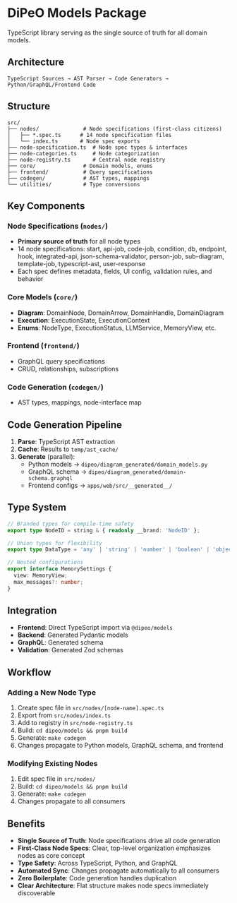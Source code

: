 # DiPeO Models Package

TypeScript library serving as the single source of truth for all domain models.

## Architecture

`TypeScript Sources → AST Parser → Code Generators → Python/GraphQL/Frontend Code`

## Structure

```
src/
├── nodes/              # Node specifications (first-class citizens)
│   ├── *.spec.ts      # 14 node specification files
│   └── index.ts       # Node spec exports
├── node-specification.ts  # Node spec types & interfaces
├── node-categories.ts     # Node categorization
├── node-registry.ts       # Central node registry
├── core/               # Domain models, enums
├── frontend/           # Query specifications
├── codegen/            # AST types, mappings
└── utilities/          # Type conversions
```

## Key Components

### Node Specifications (`nodes/`)
- **Primary source of truth** for all node types
- 14 node specifications: start, api-job, code-job, condition, db, endpoint, hook, integrated-api, json-schema-validator, person-job, sub-diagram, template-job, typescript-ast, user-response
- Each spec defines metadata, fields, UI config, validation rules, and behavior

### Core Models (`core/`)
- **Diagram**: DomainNode, DomainArrow, DomainHandle, DomainDiagram
- **Execution**: ExecutionState, ExecutionContext
- **Enums**: NodeType, ExecutionStatus, LLMService, MemoryView, etc.

### Frontend (`frontend/`)
- GraphQL query specifications
- CRUD, relationships, subscriptions

### Code Generation (`codegen/`)
- AST types, mappings, node-interface map

## Code Generation Pipeline

1. **Parse**: TypeScript AST extraction
2. **Cache**: Results to `temp/ast_cache/`
3. **Generate** (parallel):
   - Python models → `dipeo/diagram_generated/domain_models.py`
   - GraphQL schema → `dipeo/diagram_generated/domain-schema.graphql`
   - Frontend configs → `apps/web/src/__generated__/`

## Type System

```typescript
// Branded types for compile-time safety
export type NodeID = string & { readonly __brand: 'NodeID' };

// Union types for flexibility
export type DataType = 'any' | 'string' | 'number' | 'boolean' | 'object' | 'array';

// Nested configurations
export interface MemorySettings {
  view: MemoryView;
  max_messages?: number;
}
```

## Integration

- **Frontend**: Direct TypeScript import via `@dipeo/models`
- **Backend**: Generated Pydantic models
- **GraphQL**: Generated schema
- **Validation**: Generated Zod schemas

## Workflow

### Adding a New Node Type
1. Create spec file in `src/nodes/[node-name].spec.ts`
2. Export from `src/nodes/index.ts`
3. Add to registry in `src/node-registry.ts`
4. Build: `cd dipeo/models && pnpm build`
5. Generate: `make codegen`
6. Changes propagate to Python models, GraphQL schema, and frontend

### Modifying Existing Nodes
1. Edit spec file in `src/nodes/`
2. Build: `cd dipeo/models && pnpm build`
3. Generate: `make codegen`
4. Changes propagate to all consumers

## Benefits

- **Single Source of Truth**: Node specifications drive all code generation
- **First-Class Node Specs**: Clear, top-level organization emphasizes nodes as core concept
- **Type Safety**: Across TypeScript, Python, and GraphQL
- **Automated Sync**: Changes propagate automatically to all consumers
- **Zero Boilerplate**: Code generation handles duplication
- **Clear Architecture**: Flat structure makes node specs immediately discoverable
